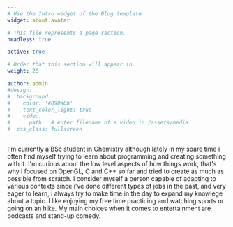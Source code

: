 ```yaml
---
# Use the Intro widget of the Blog template
widget: about.avatar

# This file represents a page section.
headless: true

active: true

# Order that this section will appear in.
weight: 20

author: admin
#design:
#  background:
#    color: '#090a0b'
#    text_color_light: true
#    video:
#      path:  # enter filename of a video in /assets/media
#  css_class: fullscreen
---
```


I'm currently a BSc student in Chemistry although lately in my spare time i often find myself trying to learn about programming and creating something with it. I'm curious about the low level aspects of how things work, that's why i focused on OpenGL, C and C++ so far and tried to create as much as possible from scratch. I consider myself a person capable of adapting to various contexts since i've done different types of jobs in the past, and very eager to learn, i always try to make time in the day to expand my knowlege about a topic. I like enjoying my free time practicing and watching sports or going on an hike. My main choices when it comes to entertainment are podcasts and stand-up comedy.
